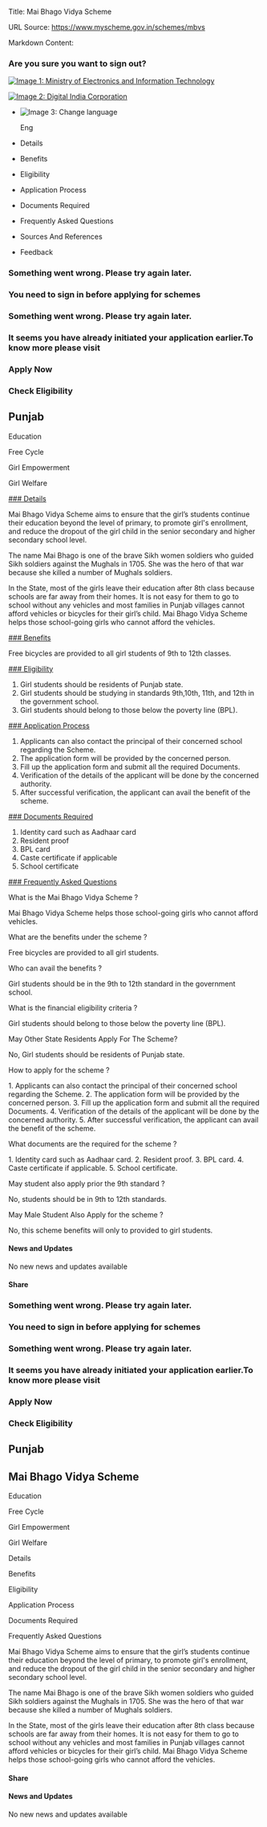 Title: Mai Bhago Vidya Scheme

URL Source: https://www.myscheme.gov.in/schemes/mbvs

Markdown Content:
### Are you sure you want to sign out?

[![Image 1: Ministry of Electronics and Information Technology](https://cdn.myscheme.in/images/logos/emblem-black.svg)](https://www.myscheme.gov.in/)

[![Image 2: Digital India Corporation](https://cdn.myscheme.in/images/logos/digital-india-black.svg)](https://www.digitalindia.gov.in/)

*   ![Image 3: Change language](blob:https://www.myscheme.gov.in/b9a31d3949b1882a09ed2f8508d538f3)
    
    Eng
    

*   Details
*   Benefits
*   Eligibility
*   Application Process
*   Documents Required
*   Frequently Asked Questions
*   Sources And References
*   Feedback

### Something went wrong. Please try again later.

### 

### You need to sign in before applying for schemes

### Something went wrong. Please try again later.

### It seems you have already initiated your application earlier.To know more please visit

### Apply Now

### Check Eligibility

Punjab
------

Education

Free Cycle

Girl Empowerment

Girl Welfare

[### Details](https://www.myscheme.gov.in/schemes/mbvs#details)

Mai Bhago Vidya Scheme aims to ensure that the girl’s students continue their education beyond the level of primary, to promote girl's enrollment, and reduce the dropout of the girl child in the senior secondary and higher secondary school level.

The name Mai Bhago is one of the brave Sikh women soldiers who guided Sikh soldiers against the Mughals in 1705. She was the hero of that war because she killed a number of Mughals soldiers.

In the State, most of the girls leave their education after 8th class because schools are far away from their homes. It is not easy for them to go to school without any vehicles and most families in Punjab villages cannot afford vehicles or bicycles for their girl’s child. Mai Bhago Vidya Scheme helps those school-going girls who cannot afford the vehicles.

[### Benefits](https://www.myscheme.gov.in/schemes/mbvs#benefits)

Free bicycles are provided to all girl students of 9th to 12th classes.

[### Eligibility](https://www.myscheme.gov.in/schemes/mbvs#eligibility)

1.  Girl students should be residents of Punjab state.
2.  Girl students should be studying in standards 9th,10th, 11th, and 12th in the government school.
3.  Girl students should belong to those below the poverty line (BPL).

[### Application Process](https://www.myscheme.gov.in/schemes/mbvs#application-process)

1.  Applicants can also contact the principal of their concerned school regarding the Scheme.
2.  The application form will be provided by the concerned person.
3.  Fill up the application form and submit all the required Documents.
4.  Verification of the details of the applicant will be done by the concerned authority.
5.  After successful verification, the applicant can avail the benefit of the scheme.

[### Documents Required](https://www.myscheme.gov.in/schemes/mbvs#documents-required)

1.  Identity card such as Aadhaar card
2.  Resident proof
3.  BPL card
4.  Caste certificate if applicable
5.  School certificate

[### Frequently Asked Questions](https://www.myscheme.gov.in/schemes/mbvs#faqs)

What is the Mai Bhago Vidya Scheme ?

Mai Bhago Vidya Scheme helps those school-going girls who cannot afford vehicles.

What are the benefits under the scheme ?

Free bicycles are provided to all girl students.

Who can avail the benefits ?

Girl students should be in the 9th to 12th standard in the government school.

What is the financial eligibility criteria ?

Girl students should belong to those below the poverty line (BPL).

May Other State Residents Apply For The Scheme?

No, Girl students should be residents of Punjab state.

How to apply for the scheme ?

1\. Applicants can also contact the principal of their concerned school regarding the Scheme. 2. The application form will be provided by the concerned person. 3. Fill up the application form and submit all the required Documents. 4. Verification of the details of the applicant will be done by the concerned authority. 5. After successful verification, the applicant can avail the benefit of the scheme.

What documents are the required for the scheme ?

1\. Identity card such as Aadhaar card. 2. Resident proof. 3. BPL card. 4. Caste certificate if applicable. 5. School certificate.

May student also apply prior the 9th standard ?

No, students should be in 9th to 12th standards.

May Male Student Also Apply for the scheme ?

No, this scheme benefits will only to provided to girl students.

#### News and Updates

No new news and updates available

#### Share

### Something went wrong. Please try again later.

### 

### You need to sign in before applying for schemes

### Something went wrong. Please try again later.

### It seems you have already initiated your application earlier.To know more please visit

### Apply Now

### Check Eligibility

Punjab
------

Mai Bhago Vidya Scheme
----------------------

Education

Free Cycle

Girl Empowerment

Girl Welfare

Details

Benefits

Eligibility

Application Process

Documents Required

Frequently Asked Questions

Mai Bhago Vidya Scheme aims to ensure that the girl’s students continue their education beyond the level of primary, to promote girl's enrollment, and reduce the dropout of the girl child in the senior secondary and higher secondary school level.

The name Mai Bhago is one of the brave Sikh women soldiers who guided Sikh soldiers against the Mughals in 1705. She was the hero of that war because she killed a number of Mughals soldiers.

In the State, most of the girls leave their education after 8th class because schools are far away from their homes. It is not easy for them to go to school without any vehicles and most families in Punjab villages cannot afford vehicles or bicycles for their girl’s child. Mai Bhago Vidya Scheme helps those school-going girls who cannot afford the vehicles.

#### Share

#### News and Updates

No new news and updates available

